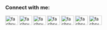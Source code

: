 <h3 align="left">Connect with me:</h3>
<p align="left">
<a href="https://codepen.io/fachryafrz" target="blank"><img align="center" src="https://raw.githubusercontent.com/rahuldkjain/github-profile-readme-generator/master/src/images/icons/Social/codepen.svg" alt="fachryafrz" height="30" width="40" /></a>
<a href="https://twitter.com/fachryafrz" target="blank"><img align="center" src="https://raw.githubusercontent.com/rahuldkjain/github-profile-readme-generator/master/src/images/icons/Social/twitter.svg" alt="fachryafrz" height="30" width="40" /></a>
<a href="https://stackoverflow.com/users/fachryafrz" target="blank"><img align="center" src="https://raw.githubusercontent.com/rahuldkjain/github-profile-readme-generator/master/src/images/icons/Social/stack-overflow.svg" alt="fachryafrz" height="30" width="40" /></a>
<a href="https://fb.com/fachryafrz" target="blank"><img align="center" src="https://raw.githubusercontent.com/rahuldkjain/github-profile-readme-generator/master/src/images/icons/Social/facebook.svg" alt="fachryafrz" height="30" width="40" /></a>
<a href="https://instagram.com/fachryafrz" target="blank"><img align="center" src="https://raw.githubusercontent.com/rahuldkjain/github-profile-readme-generator/master/src/images/icons/Social/instagram.svg" alt="fachryafrz" height="30" width="40" /></a>
<a href="https://dribbble.com/fachryafrz" target="blank"><img align="center" src="https://raw.githubusercontent.com/rahuldkjain/github-profile-readme-generator/master/src/images/icons/Social/dribbble.svg" alt="fachryafrz" height="30" width="40" /></a>
<a href="https://www.youtube.com/c/fachryafrz" target="blank"><img align="center" src="https://raw.githubusercontent.com/rahuldkjain/github-profile-readme-generator/master/src/images/icons/Social/youtube.svg" alt="fachry dwi afriza" height="30" width="40" /></a>
</p>
